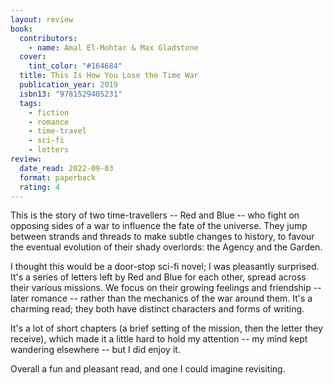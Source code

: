 ```yaml
---
layout: review
book:
  contributors:
    - name: Amal El-Mohtar & Max Gladstone
  cover:
    tint_color: "#164684"
  title: This Is How You Lose the Time War
  publication_year: 2019
  isbn13: "9781529405231"
  tags:
    - fiction
    - romance
    - time-travel
    - sci-fi
    - letters
review:
  date_read: 2022-09-03
  format: paperback
  rating: 4
---
```


This is the story of two time-travellers -- Red and Blue -- who fight on opposing sides of a war to influence the fate of the universe.
They jump between strands and threads to make subtle changes to history, to favour the eventual evolution of their shady overlords: the Agency and the Garden.

I thought this would be a door-stop sci-fi novel; I was pleasantly surprised.
It's a series of letters left by Red and Blue for each other, spread across their various missions.
We focus on their growing feelings and friendship -- later romance -- rather than the mechanics of the war around them.
It's a charming read; they both have distinct characters and forms of writing.

It's a lot of short chapters (a brief setting of the mission, then the letter they receive), which made it a little hard to hold my attention -- my mind kept wandering elsewhere -- but I did enjoy it.

Overall a fun and pleasant read, and one I could imagine revisiting.

